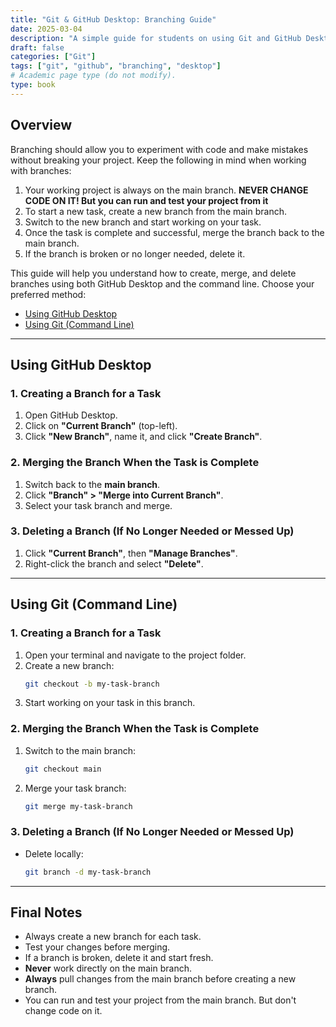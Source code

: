 ```yaml
---
title: "Git & GitHub Desktop: Branching Guide"
date: 2025-03-04
description: "A simple guide for students on using Git and GitHub Desktop for branching and merging."
draft: false
categories: ["Git"]
tags: ["git", "github", "branching", "desktop"]
# Academic page type (do not modify).
type: book
---
```


## Overview

Branching should allow you to experiment with code and make mistakes without breaking your project. Keep the following in mind when working with branches:
1. Your working project is always on the main branch. **NEVER CHANGE CODE ON IT! But you can run and test your project from it**
2. To start a new task, create a new branch from the main branch.
3. Switch to the new branch and start working on your task.
4. Once the task is complete and successful, merge the branch back to the main branch.
5. If the branch is broken or no longer needed, delete it.

This guide will help you understand how to create, merge, and delete branches using both GitHub Desktop and the command line. Choose your preferred method:

- [Using GitHub Desktop](#using-github-desktop)
- [Using Git (Command Line)](#using-git-command-line)

---

## Using GitHub Desktop

### 1. Creating a Branch for a Task

1. Open GitHub Desktop.
2. Click on **"Current Branch"** (top-left).
3. Click **"New Branch"**, name it, and click **"Create Branch"**.

### 2. Merging the Branch When the Task is Complete

1. Switch back to the **main branch**.
2. Click **"Branch" > "Merge into Current Branch"**.
3. Select your task branch and merge.

### 3. Deleting a Branch (If No Longer Needed or Messed Up)

1. Click **"Current Branch"**, then **"Manage Branches"**.
2. Right-click the branch and select **"Delete"**.

---

## Using Git (Command Line)

### 1. Creating a Branch for a Task

1. Open your terminal and navigate to the project folder.
2. Create a new branch:
   ```sh
   git checkout -b my-task-branch
   ```
3. Start working on your task in this branch.

### 2. Merging the Branch When the Task is Complete

1. Switch to the main branch:
   ```sh
   git checkout main
   ```
2. Merge your task branch:
   ```sh
   git merge my-task-branch
   ```


### 3. Deleting a Branch (If No Longer Needed or Messed Up)

- Delete locally:
  ```sh
  git branch -d my-task-branch
  ```

---

## Final Notes
- Always create a new branch for each task.
- Test your changes before merging.
- If a branch is broken, delete it and start fresh.
- **Never** work directly on the main branch.
- **Always** pull changes from the main branch before creating a new branch.
- You can run and test your project from the main branch. But don't change code on it.